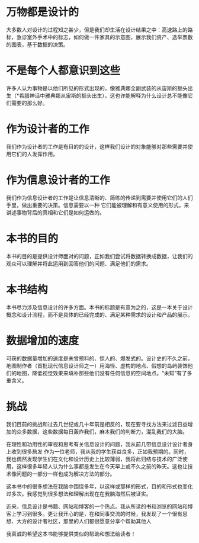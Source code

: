 万物都是设计的
=============
大多数人对设计的过程知之甚少，但是我们却生活在设计结果之中：高速路上的路标，急诊室外手术中的标志，如何做一件家具的示意图，展示我们资产、选举票数的图表，基于数据的决策。

不是每个人都意识到这些
==========================
许多人认为事物是以他们所见的形式出现的，像雅典娜全副武装的从宙斯的额头出生（*希腊神话中雅典娜从宙斯的额头出生）。这也许能解释为什么设计总不能像它们需要的那么好。

作为设计者的工作
==============
我们作为设计者的工作是有目的的设计，这样我们设计的对象能够对那些需要并使用它们的人发挥作用。

作为信息设计者的工作
====================
我们作为信息设计者的工作是让信息清晰的、简练的传递到需要并使用它们的人们手里，做出重要的决策。信息需要以一种 它们能被理解和有意义使用的形式，来讲述事物背后的真相和它们是如何运做的。

本书的目的
===========
本书的目的是提供设计师面对的问题，正如我们尝试将数据转换成数据，让我们的观众可以理解并将此运用到回答他们的问题、满足他们的需求。

本书结构 
======
本书尽力涉及信息设计的许多方面。本书的标题是有意为之的，这是一本关于设计概念和设计流程，而不是具体的已经完成的、满足某种需求的设计和产品的展示。

数据增加的速度
=========================
可获的数据量增加的速度是未曾预料的、惊人的、爆发式的。设计史的不久之前，地图制作者（首批现代信息设计师之一）用海怪、虚构的地点、假想的岛屿装饰他们的地图，降低视觉效果来填补那些他们没有任何信息的空间地点。“未知”有了多重含义。

挑战
====
我们目前的挑战和过去几世纪或几十年前是相反的，现在要寻找方法来过滤日益增加的众多数据，这些数据每日轰炸我们，麻木我们的判断力，混乱我们的大脑。

在理性和功用性的审视和思考有关信息设计的问题，我从前几带信息设计设计者身上收到很多启发 作为一位老师，我从我的学生获益良多，正如我预期的。同时，我也偶然发现学生们在文化和设计历史上比较薄弱，我将此归结与技术的广泛使用，这样很多年轻人认为什么事都是发生在今天早上或不久之前的昨天。这也让技术像问题的一部分一样也成为解决方法的部分。

这本书中的很多想法在我脑中围绕多年，以这样或那样的形式，目的和形式也变化过多次。我感觉到很多想法和理解出现在在我脑海然后被证实。

近来，信息设计是书籍、网站和博客的一个热点。我从所读的书和浏览的网站和博客上学习到很多。更让我开心的是，在和同事交流的时候，我发现了一个很有思想、大方的设计者社区，那里的人们都很愿意分享个帮助其他人

我真诚的希望这本书能够提供类似的帮助和想法给读者！